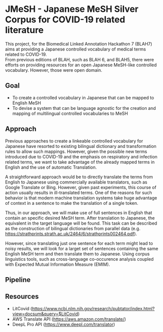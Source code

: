 # JMeSH - Japanese MeSH Silver Corpus for COVID-19 related literature

This project, for the Biomedical Linked Annotation Hackathon 7 (BLAH7) aims at providing a Japanese controlled vocabulary of medical terms related to COVID-19.  
From previous editions of BLAH, such as BLAH 6, and BLAH5, there were efforts on providing resources for an open Japanese MeSH-like controlled vocabulary. However, those were open domain.

## Goal
 - To create a controlled vocabulary in Japanese that can be mapped to English MeSH
 - To devise a system that can be language agnostic for the creation and mapping of multilingual controlled vocabularies to MeSH
 
## Approach

Previous approaches to create a linkeable controlled vocabulary for Japanese have resorted to existing bilingual dictionary and transformation rules to allow such mappings. However, given the possible new terms introduced due to COVID-19 and the emphasis on respiratory and infection related terms, we want to take advantage of the already mapped terms in English and the use of automatic Translation.  

A straightforward approach would be to directly translate the terms from English to Japanese using commercially available translators, such as Google Translate or Bing. However, given past experiments, this course of action usually results in ill-translated terms. One of the reasons for such behavior is that modern machine translation systems take huge advantage of context in a sentence to make the translation of a single token.  

Thus, in our approach, we will make use of full sentences in English that contain an specific desired MeSH term. After translation to Japanese, the equivalent in the target language will be found. This task can be described as the construction of bilingual dictionaries from parallel data (e.g. https://strathprints.strath.ac.uk/2464/6/strathprints002464.pdf).  

However, since translating just one sentence for each term might lead to noisy results, we will look for a larget set of sentences containing the same English MeSH term and then translate them to Japanese. Using corpus linguistics tools, such as cross-language co-occurence analysis coupled with Expected Mutual Information Measure (EMIM).

## Pipeline



## Resources

 - LitCovid (https://www.ncbi.nlm.nih.gov/research/pubtator/index.html?view=docsum&query=$LitCovid)
 - AWS Translate API (https://aws.amazon.com/translate/)
 - DeepL Pro API (https://www.deepl.com/translator)
